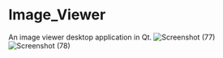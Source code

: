 # Image_Viewer
An image viewer desktop application in Qt.
![Screenshot (77)](https://user-images.githubusercontent.com/96824788/171573620-158fde98-f1b5-4bab-b550-08184b7dc6ed.png)
![Screenshot (78)](https://user-images.githubusercontent.com/96824788/171573655-b7c27911-1f4a-419b-938e-25801ff57e49.png)
